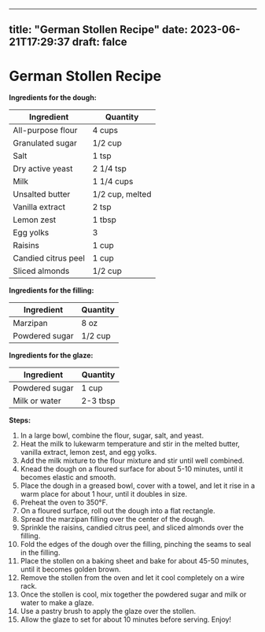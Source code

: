 
---
title: "German Stollen Recipe"
date: 2023-06-21T17:29:37
draft: falce
---

# German Stollen Recipe

**Ingredients for the dough:**

| Ingredient | Quantity |
|------------|----------|
| All-purpose flour | 4 cups |
| Granulated sugar | 1/2 cup |
| Salt | 1 tsp |
| Dry active yeast | 2 1/4 tsp |
| Milk | 1 1/4 cups |
| Unsalted butter | 1/2 cup, melted |
| Vanilla extract | 2 tsp |
| Lemon zest | 1 tbsp |
| Egg yolks | 3 |
| Raisins | 1 cup |
| Candied citrus peel | 1 cup |
| Sliced almonds | 1/2 cup |

**Ingredients for the filling:**

| Ingredient | Quantity |
|------------|----------|
| Marzipan | 8 oz |
| Powdered sugar | 1/2 cup |

**Ingredients for the glaze:**

| Ingredient | Quantity |
|------------|----------|
| Powdered sugar | 1 cup |
| Milk or water | 2-3 tbsp |

**Steps:**

1. In a large bowl, combine the flour, sugar, salt, and yeast.
2. Heat the milk to lukewarm temperature and stir in the melted butter, vanilla extract, lemon zest, and egg yolks.
3. Add the milk mixture to the flour mixture and stir until well combined.
4. Knead the dough on a floured surface for about 5-10 minutes, until it becomes elastic and smooth.
5. Place the dough in a greased bowl, cover with a towel, and let it rise in a warm place for about 1 hour, until it doubles in size.
6. Preheat the oven to 350°F.
7. On a floured surface, roll out the dough into a flat rectangle.
8. Spread the marzipan filling over the center of the dough.
9. Sprinkle the raisins, candied citrus peel, and sliced almonds over the filling.
10. Fold the edges of the dough over the filling, pinching the seams to seal in the filling.
11. Place the stollen on a baking sheet and bake for about 45-50 minutes, until it becomes golden brown.
12. Remove the stollen from the oven and let it cool completely on a wire rack.
13. Once the stollen is cool, mix together the powdered sugar and milk or water to make a glaze.
14. Use a pastry brush to apply the glaze over the stollen.
15. Allow the glaze to set for about 10 minutes before serving. Enjoy!
